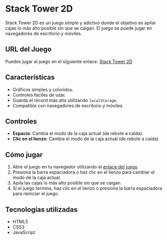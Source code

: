 # Stack Tower 2D

Stack Tower 2D es un juego simple y adictivo donde el objetivo es apilar cajas lo más alto posible sin que se caigan. El juego se puede jugar en navegadores de escritorio y móviles.

## URL del Juego

Puedes jugar al juego en el siguiente enlace: [Stack Tower 2D](https://serperrui1.github.io/js_proyects/Stack-Tower-2D/)

## Características

- Gráficos simples y coloridos.
- Controles fáciles de usar.
- Guarda el récord más alto utilizando `localStorage`.
- Compatible con navegadores de escritorio y móviles.

## Controles

- **Espacio**: Cambia el modo de la caja actual (de rebote a caída).
- **Clic en el lienzo**: Cambia el modo de la caja actual (de rebote a caída).

## Cómo jugar

1. Abre el juego en tu navegador utilizando el [enlace del juego](https://serperrui1.github.io/js_proyects/Stack-Tower-2D/).
2. Presiona la barra espaciadora o haz clic en el lienzo para cambiar el modo de la caja actual.
3. Apila las cajas lo más alto posible sin que se caigan.
4. Si el juego termina, haz clic en el lienzo o presiona la barra espaciadora para reiniciar el juego.

## Tecnologías utilizadas

- HTML5
- CSS3
- JavaScript
